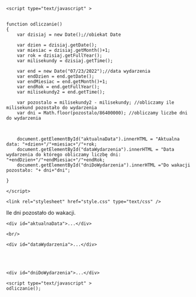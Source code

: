 <html lang="pl">
<head>
	<meta charset="utf-8" />
	<title>Odliczanie dni do wakacji???</title>
	
	<script type="text/javascript" >

	
	function odliczanie()
	{
		var dzisiaj = new Date();//obiekat Date 
		
		var dzien = dzisiaj.getDate();
		var miesiac = dzisiaj.getMonth()+1;
		var rok = dzisiaj.getFullYear();
		var milisekundy = dzisiaj.getTime();
		
		var end = new Date("07/23/2022");//data wydarzenia
		var endDzien = end.getDate();
		var endMiesiac = end.getMonth()+1;
		var endRok = end.getFullYear();
		var milisekundy2 = end.getTime();
		
		var pozostalo = milisekundy2 - milisekundy; //obliczamy ile milisekund pozostało do wydarzenia
		var dni = Math.floor(pozostalo/86400000); //obliczamy liczbe dni do wydarzenia
		
	
		
		document.getElementById("aktualnaData").innerHTML = "Aktualna data: "+dzien+"/"+miesiac+"/"+rok; 
		document.getElementById("dataWydarzenia").innerHTML = "Data wydarzenia do którego obliczamy liczbę dni: "+endDzien+"/"+endMiesiac+"/"+endRok;
		document.getElementById("dniDoWydarzenia").innerHTML ="Do wakacji pozostało: "+ dni+"dni";
		 
	}
	
	</script>

	<link rel="stylesheet" href="style.css" type="text/css" />
	
</head>
<body>

<div id="container">
<div id="topBar">
Ile dni pozostało do wakacji.</div>
	
	<div id="aktualnaData">...</div> 

	<br/>
	
	<div id="dataWydarzenia">...</div>
<br/>
<br/>	
	
	<div id="dniDoWydarzenia">...</div> 
	
	<script type="text/javascript" >
	odliczanie();
</script>
<div id="footer">

</div>
</div>
</body>
</html>
